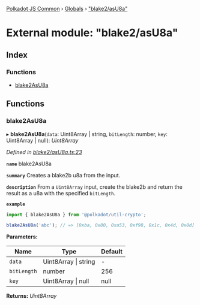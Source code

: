 [Polkadot JS Common](../README.md) › [Globals](../globals.md) › ["blake2/asU8a"](_blake2_asu8a_.md)

# External module: "blake2/asU8a"

## Index

### Functions

* [blake2AsU8a](_blake2_asu8a_.md#blake2asu8a)

## Functions

###  blake2AsU8a

▸ **blake2AsU8a**(`data`: Uint8Array | string, `bitLength`: number, `key`: Uint8Array | null): *Uint8Array*

*Defined in [blake2/asU8a.ts:23](https://github.com/polkadot-js/common/blob/e60bbbeb/packages/util-crypto/src/blake2/asU8a.ts#L23)*

**`name`** blake2AsU8a

**`summary`** Creates a blake2b u8a from the input.

**`description`** 
From a `Uint8Array` input, create the blake2b and return the result as a u8a with the specified `bitLength`.

**`example`** 
<BR>

```javascript
import { blake2AsU8a } from '@polkadot/util-crypto';

blake2AsU8a('abc'); // => [0xba, 0x80, 0xa53, 0xf98, 0x1c, 0x4d, 0x0d]
```

**Parameters:**

Name | Type | Default |
------ | ------ | ------ |
`data` | Uint8Array &#124; string | - |
`bitLength` | number | 256 |
`key` | Uint8Array &#124; null | null |

**Returns:** *Uint8Array*

